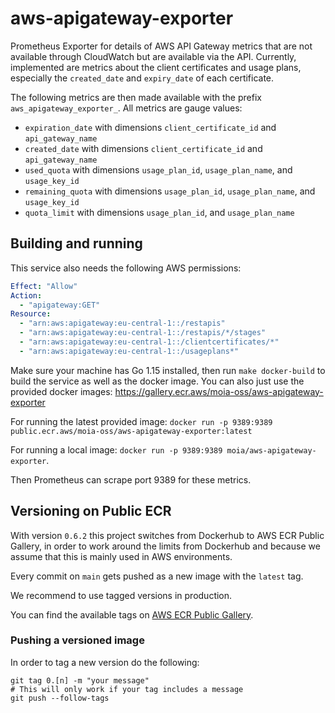 # aws-apigateway-exporter

Prometheus Exporter for details of AWS API Gateway metrics that are not available through CloudWatch but are
available via the API. Currently, implemented are metrics about the client certificates and usage plans, especially
the `created_date` and `expiry_date` of each certificate.

The following metrics are then made available with the prefix `aws_apigateway_exporter_`.
All metrics are gauge values:

* `expiration_date` with dimensions `client_certificate_id` and `api_gateway_name`
* `created_date` with dimensions `client_certificate_id` and `api_gateway_name`
* `used_quota` with dimensions `usage_plan_id`, `usage_plan_name`, and `usage_key_id`
* `remaining_quota` with dimensions `usage_plan_id`, `usage_plan_name`, and `usage_key_id`
* `quota_limit` with dimensions `usage_plan_id`, and `usage_plan_name`

## Building and running

This service also needs the following AWS permissions:

```yaml
Effect: "Allow"
Action:
  - "apigateway:GET"
Resource:
  - "arn:aws:apigateway:eu-central-1::/restapis"
  - "arn:aws:apigateway:eu-central-1::/restapis/*/stages"
  - "arn:aws:apigateway:eu-central-1::/clientcertificates/*"
  - "arn:aws:apigateway:eu-central-1::/usageplans*"
```

Make sure your machine has Go 1.15 installed, then run `make docker-build` to build the service as well 
as the docker image. You can also just use the provided docker images:
https://gallery.ecr.aws/moia-oss/aws-apigateway-exporter

For running the latest provided image:
`docker run -p 9389:9389 public.ecr.aws/moia-oss/aws-apigateway-exporter:latest`

For running a local image:
`docker run -p 9389:9389 moia/aws-apigateway-exporter`.

Then Prometheus can scrape port 9389 for these metrics.

## Versioning on Public ECR

With version `0.6.2` this project switches from Dockerhub to AWS ECR Public Gallery, in order to
work around the limits from Dockerhub and because we assume that this is mainly used in AWS environments.

Every commit on `main` gets pushed as a new image with the `latest` tag.

We recommend to use tagged versions in production.

You can find the available tags on [AWS ECR Public Gallery](https://gallery.ecr.aws/moia-oss/aws-apigateway-exporter).

### Pushing a versioned image

In order to tag a new version do the following:

```shell script
git tag 0.[n] -m "your message"
# This will only work if your tag includes a message
git push --follow-tags
```
